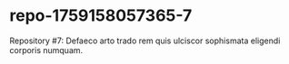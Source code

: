 # repo-1759158057365-7
Repository #7: Defaeco arto trado rem quis ulciscor sophismata eligendi corporis numquam.
